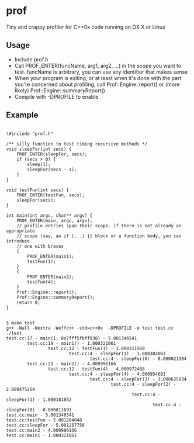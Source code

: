 prof
====

Tiny and crappy profiler for C++0x code running on OS X or Linux

Usage
-----
 * Include prof.h
 * Call PROF_ENTER(funcName, arg1, arg2, ...) in the scope you want to test. funcName is arbitrary, you can use any identifier that makes sense
 * When your program is exiting, or at least when it's done with the part you're concerned about profiling, call Prof::Engine::report() or (more likely) Prof::Engine::summaryReport()
 * Compile with -DPROFILE to enable

Example
-------
<pre><code>
\#include "prof.h"

/** silly function to test timing recursive methods */
void sleepFor(int secs) {
	PROF_ENTER(sleepFor, secs);
	if (secs > 0) {
		sleep(1);
		sleepFor(secs - 1);
	}
}

void testFun(int secs) {
	PROF_ENTER(testFun, secs);
	sleepFor(secs);
}

int main(int argc, char** argv) {
	PROF_ENTER(main, argc, argv);
	// profile entries span their scope. if there is not already an appropriate 
	// scope (say, an if (...) {} block or a function body, you can introduce 
	// one with braces
	{ 
		PROF_ENTER(main1);
		testFun(1);
	}
	{
		PROF_ENTER(main2);
		testFun(4);
	}
	Prof::Engine::report();
	Prof::Engine::summaryReport();
	return 0;
}
</code></pre>

<pre>
<code>
$ make test
g++ -Wall -Wextra -Weffc++ -std=c++0x  -DPROFILE -o test test.cc
./test
test.cc:17 - main(1, 0x7fff5fbff930) - 5.001346541
        test.cc:19 - main1() - 1.000321061
                test.cc:12 - testFun(1) - 1.000311560
                        test.cc:4 - sleepFor(1) - 1.000303063
                                test.cc:4 - sleepFor(0) - 0.000021584
        test.cc:23 - main2() - 4.000996166
                test.cc:12 - testFun(4) - 4.000972488
                        test.cc:4 - sleepFor(4) - 4.000954693
                                test.cc:4 - sleepFor(3) - 3.000625934
                                        test.cc:4 - sleepFor(2) - 2.000475269
                                                test.cc:4 - sleepFor(1) - 1.000181852
                                                        test.cc:4 - sleepFor(0) - 0.000011693
test.cc:main - 5.001346541
test.cc:testFun - 5.001284048
test.cc:sleepFor - 5.001257756
test.cc:main2 - 4.000996166
test.cc:main1 - 1.000321061
</code>
</pre>

